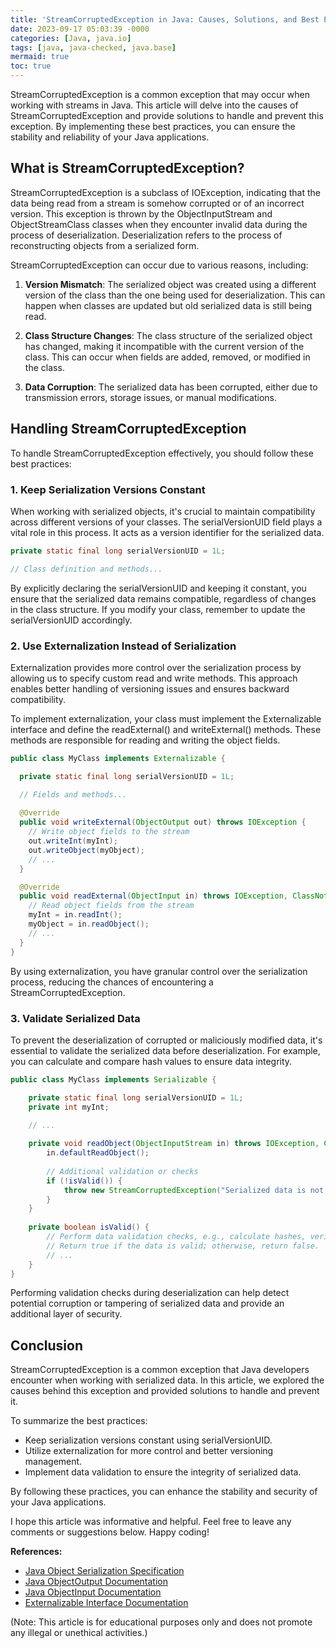 ```yaml
---
title: 'StreamCorruptedException in Java: Causes, Solutions, and Best Practices'
date: 2023-09-17 05:03:39 -0000
categories: [Java, java.io]
tags: [java, java-checked, java.base]
mermaid: true
toc: true
---
```



StreamCorruptedException is a common exception that may occur when working with streams in Java. This article will delve into the causes of StreamCorruptedException and provide solutions to handle and prevent this exception. By implementing these best practices, you can ensure the stability and reliability of your Java applications.

## What is StreamCorruptedException?

StreamCorruptedException is a subclass of IOException, indicating that the data being read from a stream is somehow corrupted or of an incorrect version. This exception is thrown by the ObjectInputStream and ObjectStreamClass classes when they encounter invalid data during the process of deserialization. Deserialization refers to the process of reconstructing objects from a serialized form.

StreamCorruptedException can occur due to various reasons, including:

1. **Version Mismatch**: The serialized object was created using a different version of the class than the one being used for deserialization. This can happen when classes are updated but old serialized data is still being read.

2. **Class Structure Changes**: The class structure of the serialized object has changed, making it incompatible with the current version of the class. This can occur when fields are added, removed, or modified in the class.

3. **Data Corruption**: The serialized data has been corrupted, either due to transmission errors, storage issues, or manual modifications.

## Handling StreamCorruptedException

To handle StreamCorruptedException effectively, you should follow these best practices:

### 1. Keep Serialization Versions Constant

When working with serialized objects, it's crucial to maintain compatibility across different versions of your classes. The serialVersionUID field plays a vital role in this process. It acts as a version identifier for the serialized data.

```java
private static final long serialVersionUID = 1L;

// Class definition and methods...
```

By explicitly declaring the serialVersionUID and keeping it constant, you ensure that the serialized data remains compatible, regardless of changes in the class structure. If you modify your class, remember to update the serialVersionUID accordingly.

### 2. Use Externalization Instead of Serialization

Externalization provides more control over the serialization process by allowing us to specify custom read and write methods. This approach enables better handling of versioning issues and ensures backward compatibility.

To implement externalization, your class must implement the Externalizable interface and define the readExternal() and writeExternal() methods. These methods are responsible for reading and writing the object fields.

```java
public class MyClass implements Externalizable {

  private static final long serialVersionUID = 1L;

  // Fields and methods...
  
  @Override
  public void writeExternal(ObjectOutput out) throws IOException {
    // Write object fields to the stream
    out.writeInt(myInt);
    out.writeObject(myObject);
    // ...
  }

  @Override
  public void readExternal(ObjectInput in) throws IOException, ClassNotFoundException {
    // Read object fields from the stream
    myInt = in.readInt();
    myObject = in.readObject();
    // ...
  }
}
```

By using externalization, you have granular control over the serialization process, reducing the chances of encountering a StreamCorruptedException.

### 3. Validate Serialized Data

To prevent the deserialization of corrupted or maliciously modified data, it's essential to validate the serialized data before deserialization. For example, you can calculate and compare hash values to ensure data integrity.

```java
public class MyClass implements Serializable {

    private static final long serialVersionUID = 1L;
    private int myInt;
  
    // ...

    private void readObject(ObjectInputStream in) throws IOException, ClassNotFoundException {
        in.defaultReadObject();
        
        // Additional validation or checks
        if (!isValid()) {
            throw new StreamCorruptedException("Serialized data is not valid");
        }
    }
  
    private boolean isValid() {
        // Perform data validation checks, e.g., calculate hashes, verify signatures, etc.
        // Return true if the data is valid; otherwise, return false.
        // ...
    }
}
```

Performing validation checks during deserialization can help detect potential corruption or tampering of serialized data and provide an additional layer of security.

## Conclusion

StreamCorruptedException is a common exception that Java developers encounter when working with serialized data. In this article, we explored the causes behind this exception and provided solutions to handle and prevent it.

To summarize the best practices:

- Keep serialization versions constant using serialVersionUID.
- Utilize externalization for more control and better versioning management.
- Implement data validation to ensure the integrity of serialized data.

By following these practices, you can enhance the stability and security of your Java applications.

I hope this article was informative and helpful. Feel free to leave any comments or suggestions below. Happy coding!

**References:**
- [Java Object Serialization Specification](https://docs.oracle.com/javase/8/docs/platform/serialization/spec/serialTOC.html)
- [Java ObjectOutput Documentation](https://docs.oracle.com/javase/8/docs/api/java/io/ObjectOutput.html)
- [Java ObjectInput Documentation](https://docs.oracle.com/javase/8/docs/api/java/io/ObjectInput.html)
- [Externalizable Interface Documentation](https://docs.oracle.com/javase/8/docs/api/java/io/Externalizable.html)

(Note: This article is for educational purposes only and does not promote any illegal or unethical activities.)